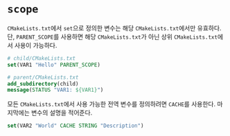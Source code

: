# `scope`
`CMakeLists.txt`에서 `set`으로 정의한 변수는 해당 `CMakeLists.txt`에서만 유효하다.  
단, `PARENT_SCOPE`를 사용하면 해당 `CMakeLists.txt`가 아닌 상위 `CMakeLists.txt`에서 사용이 가능하다.
```cmake
# child/CMakeLists.txt
set(VAR1 "Hello" PARENT_SCOPE)

# parent/CMakeLists.txt
add_subdirectory(child)
message(STATUS "VAR1: ${VAR1}")
```
모든 `CMakeLists.txt`에서 사용 가능한 전역 변수를 정의하려면 `CACHE`를 사용한다. 마지막에는 변수의 설명을 적어준다.
```cmake
set(VAR2 "World" CACHE STRING "Description")
```
